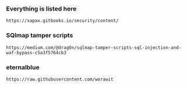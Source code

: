 ### Everything is listed here
```
https://xapax.gitbooks.io/security/content/
```
### SQlmap tamper scripts
```
https://medium.com/@drag0n/sqlmap-tamper-scripts-sql-injection-and-waf-bypass-c5a3f5764cb3 
```

### eternalblue
```
https://raw.githubusercontent.com/worawit
```
